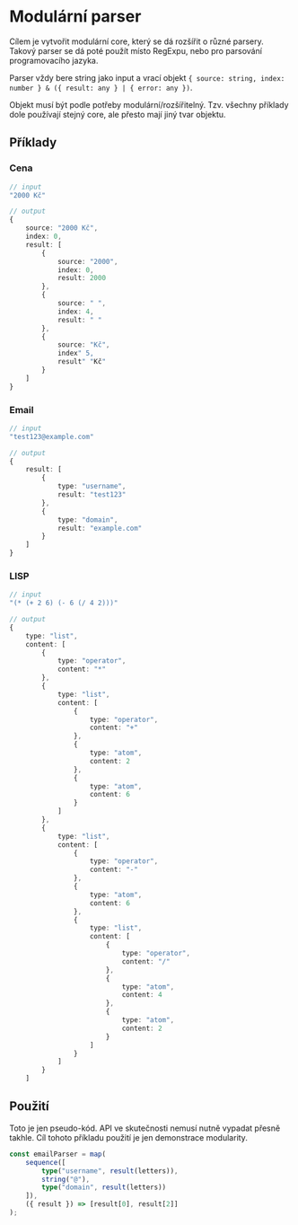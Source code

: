 # Modulární parser

Cílem je vytvořit modulární core, který se dá rozšířit o různé parsery. Takový parser se dá poté použít místo RegExpu, nebo pro parsování programovacího jazyka.

Parser vždy bere string jako input a vrací objekt `{ source: string, index: number } & ({ result: any } | { error: any })`.

Objekt musí být podle potřeby modulární/rozšířitelný. Tzv. všechny příklady dole používají stejný core, ale přesto mají jiný tvar objektu.

## Příklady

### Cena

``` typescript
// input
"2000 Kč"

// output
{
    source: "2000 Kč",
    index: 0,
    result: [
        {
            source: "2000",
            index: 0,
            result: 2000
        },
        {
            source: " ",
            index: 4,
            result: " "
        },
        { 
            source: "Kč",
            index" 5,
            result" "Kč"
        }
    ]
}
```

### Email

``` typescript
// input
"test123@example.com"

// output
{
    result: [
        {
            type: "username",
            result: "test123"
        },
        {
            type: "domain",
            result: "example.com"
        }
    ]
}
```

### LISP

``` typescript
// input
"(* (+ 2 6) (- 6 (/ 4 2)))"

// output
{
    type: "list",
    content: [
        {
            type: "operator",
            content: "*"
        },
        {
            type: "list",
            content: [
                {
                    type: "operator",
                    content: "+"
                },
                {
                    type: "atom",
                    content: 2
                },
                {
                    type: "atom",
                    content: 6
                }
            ]
        },
        {
            type: "list",
            content: [
                {
                    type: "operator",
                    content: "-"
                },
                {
                    type: "atom",
                    content: 6
                },
                {
                    type: "list",
                    content: [
                        {
                            type: "operator",
                            content: "/"
                        },
                        {
                            type: "atom",
                            content: 4
                        },
                        {
                            type: "atom",
                            content: 2
                        }
                    ]
                }
            ]
        }
    ]
```

## Použití

Toto je jen pseudo-kód. API ve skutečnosti nemusí nutně vypadat přesně takhle. Cíl tohoto příkladu použití je jen demonstrace modularity.

``` typescript
const emailParser = map(
    sequence([
        type("username", result(letters)),
        string("@"),
        type("domain", result(letters))
    ]),
    ({ result }) => [result[0], result[2]] 
);
```
